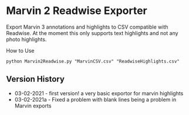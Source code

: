 # Marvin 2 Readwise Exporter
Export Marvin 3 annotations and highlights to CSV compatible with Readwise. At the moment this only supports text highlights and not any photo highlights.

How to Use

```
python Marvin2Readwise.py "MarvinCSV.csv" "ReadwiseHighlights.csv"
```


## Version History
- 03-02-2021 - first version! a very basic exportor for marvin highlights
- 03-02-2021a - Fixed a problem with blank lines being a problem in Marvin exports
